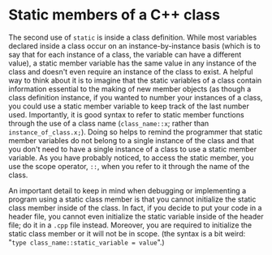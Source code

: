 # Static members of a C++ class

The second use of `static` is inside a class definition. While most variables declared inside a
class occur on an instance-by-instance basis (which is to say that for each instance of a class, the
variable can have a different value), a static member variable has the same value in any instance of
the class and doesn't even require an instance of the class to exist. A helpful way to think about
it is to imagine that the static variables of a class contain information essential to the making of
new member objects (as though a class definition instance, if you wanted to number your instances of
a class, you could use a static member variable to keep track of the last number used. Importantly,
it is good syntax to refer to static member functions through the use of a class name
(`class_name::x`; rather than `instance_of_class.x;`). Doing so helps to remind the programmer that
static member variables do not belong to a single instance of the class and that you don't need to
have a single instance of a class to use a static member variable. As you have probably noticed, to
access the static member, you use the scope operator, `::`, when you refer to it through the name of
the class.

An important detail to keep in mind when debugging or implementing a program using a static class
member is that you cannot initialize the static class member inside of the class. In fact, if you
decide to put your code in a header file, you cannot even initialize the static variable inside of
the header file; do it in a `.cpp` file instead. Moreover, you are required to initialize the static
class member or it will not be in scope. (the syntax is a bit weird: "`type
class_name::static_variable = value`".) 

